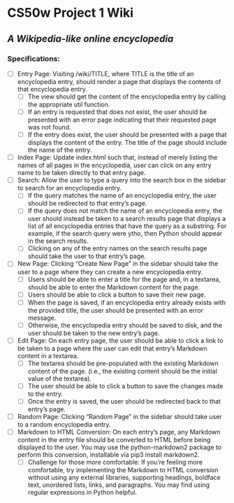 # **CS50w Project 1 Wiki**

## _A Wikipedia-like online encyclopedia_

### **Specifications:**

- [ ] Entry Page: Visiting /wiki/TITLE, where TITLE is the title of an encyclopedia entry, should render a page that displays the contents of that encyclopedia entry.
  - [ ] The view should get the content of the encyclopedia entry by calling the appropriate util function.
  - [ ] If an entry is requested that does not exist, the user should be presented with an error page indicating that their requested page was not found.
  - [ ] If the entry does exist, the user should be presented with a page that displays the content of the entry. The title of the page should include the name of the entry.
- [ ] Index Page: Update index.html such that, instead of merely listing the names of all pages in the encyclopedia, user can click on any entry name to be taken directly to that entry page.
- [ ] Search: Allow the user to type a query into the search box in the sidebar to search for an encyclopedia entry.
  - [ ] If the query matches the name of an encyclopedia entry, the user should be redirected to that entry’s page.
  - [ ] If the query does not match the name of an encyclopedia entry, the user should instead be taken to a search results page that displays a list of all encyclopedia entries that have the query as a substring. For example, if the search query were ytho, then Python should appear in the search results.
  - [ ] Clicking on any of the entry names on the search results page should take the user to that entry’s page.
- [ ] New Page: Clicking “Create New Page” in the sidebar should take the user to a page where they can create a new encyclopedia entry.
  - [ ] Users should be able to enter a title for the page and, in a textarea, should be able to enter the Markdown content for the page.
  - [ ] Users should be able to click a button to save their new page.
  - [ ] When the page is saved, if an encyclopedia entry already exists with the provided title, the user should be presented with an error message.
  - [ ] Otherwise, the encyclopedia entry should be saved to disk, and the user should be taken to the new entry’s page.
- [ ] Edit Page: On each entry page, the user should be able to click a link to be taken to a page where the user can edit that entry’s Markdown content in a textarea.
  - [ ] The textarea should be pre-populated with the existing Markdown content of the page. (i.e., the existing content should be the initial value of the textarea).
  - [ ] The user should be able to click a button to save the changes made to the entry.
  - [ ] Once the entry is saved, the user should be redirected back to that entry’s page.
- [ ] Random Page: Clicking “Random Page” in the sidebar should take user to a random encyclopedia entry.
- [ ] Markdown to HTML Conversion: On each entry’s page, any Markdown content in the entry file should be converted to HTML before being displayed to the user. You may use the python-markdown2 package to perform this conversion, installable via pip3 install markdown2.
  - [ ] Challenge for those more comfortable: If you’re feeling more comfortable, try implementing the Markdown to HTML conversion without using any external libraries, supporting headings, boldface text, unordered lists, links, and paragraphs. You may find using regular expressions in Python helpful.
